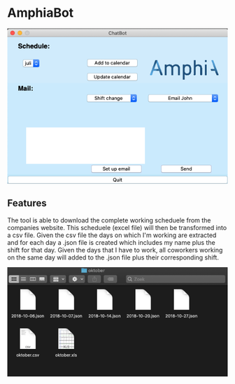 # AmphiaBot

![alt text](https://github.com/thom145/AmphiaBot/blob/master/image_1.jpg?raw=true)

## Features
The tool is able to download the complete working scheduele from the companies website. This scheduele (excel file) will then be transformed into a csv file. Given the csv file the days on which I'm working are extracted and for each day a .json file is created which includes my name plus the shift for that day. Given the days that I have to work, all coworkers working on the same day will added to the .json file plus their corresponding shift. 

![alt text](https://github.com/thom145/AmphiaBot/blob/master/image_2.jpg?raw=true)
